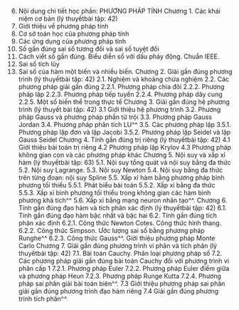 6. Nội dung chi tiết học phần: PHƯƠNG PHÁP TÍNH Chương 1. Các khái niệm cơ bản (lý thuyếtbài tập: 42)
1. Giới thiệu về phương pháp tính
2. Cơ sở toán học của phương pháp tính
3. Các ứng dụng của phương pháp tính
4. Số gần đúng sai số tương đối và sai số tuyệt đối
5. Cách viết số gần đúng. Biểu diễn số với dấu phảy động. Chuẩn IEEE.
6. Sai số tích lũy
7. Sai số của hàm một biến và nhiều biến. Chương 2. Giải gần đúng phương trình (lý thuyếtbài tập: 42) 2.1. Nghiệm và khoảng chứa nghiệm 2.2. Các phương pháp giải gần đúng 2.2.1. Phương pháp chia đôi 2.2.2. Phương pháp lặp 2.2.3. Phương pháp tiếp tuyến 2.2.4. Phương pháp dây cung 2.2.5. Một số biến thể trong thực tế Chương 3. Giải gần đúng hệ phương trình (lý thuyết bài tập: 42) 3.1 Giới thiệu hệ phương trình 3.2. Phương pháp Gauss và phương pháp phần tử trội 3.3. Phương pháp Gauss Jordan 3.4. Phương pháp phân tích LU^^ 3.5. Các phương pháp lặp 3.5.1. Phương pháp lặp đơn và lặp Jacobi 3.5.2. Phương pháp lặp Seidel và lặp Gauss Seidel Chương 4. Tính gần đúng trị riêng (lý thuyếtbài tập: 42) 4.1 Giới thiệu bài toán trị riêng 4.2 Phương pháp lặp Krylov 4.3 Phương pháp không gian con và các phương pháp khác Chương 5. Nội suy và xấp xỉ hàm (lý thuyếtbài tập: 63) 5.1. Nội suy tổng quát và nội suy bằng đa thức 5.2. Nội suy Lagrange. 5.3. Nội suy Newton 5.4. Nội suy bằng đa thức trên từng đoạn: nội suy Spline 5.5. Xấp xỉ hàm bằng phương pháp bình phương tối thiểu 5.5.1. Phát biểu bài toán 5.5.2. Xấp xỉ bằng đa thức 5.5.3. Xấp xỉ bình phương tối thiểu trong không gian các hàm bình phương khả tích^^ 5.6. Xấp xỉ bằng mạng neuron nhân tạo^^. Chương 6. Tính gần đúng đạo hàm và tích phân xác định (lý thuyếtbài tập: 42) 6.1. Tính gần đúng đạo hàm bậc nhất và bậc hai 6.2. Tính gần đúng tích phân xác định 6.2.1. Công thức Newton Cotes. Công thức hình thang. 6.2.2. Công thức Simpson. Ước lượng sai số bằng phương pháp Runghe^^ 6.2.3. Công thức Gauss^^. Giới thiệu phương pháp Monte Carlo Chương 7. Giải gần đúng phương trình vi phân và tích phân (lý thuyếtbài tập: 42) 7.1. Bài toán Cauchy. Phân loại phương pháp số 7.2. Các phương pháp giải gần đúng bài toán Cauchy đối với phương trình vi phân cấp 1 7.2.1. Phương pháp Euler 7.2.2. Phương pháp Euler điểm giữa và phương pháp Heun 7.2.3. Phương pháp Runge Kutta 7.2.4. Phương pháp sai phân giải bài toán biên^^. 7.3 Giới thiệu phương pháp sai phân giải gần đúng phương trình đạo hàm riêng 7.4 Giải gần đúng phương trình tích phân^^
